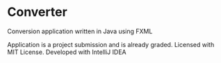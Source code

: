 # Converter
Conversion application written in Java using FXML

Application is a project submission and is already graded. Licensed with MIT License. Developed with IntelliJ IDEA
